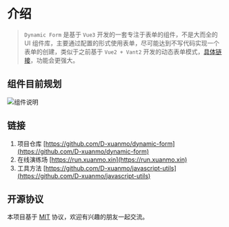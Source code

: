 # 介绍

> `Dynamic Form` 是基于 `Vue3` 开发的一套专注于表单的组件，不是大而全的 UI 组件库，主要通过配置的形式使用表单，尽可能达到不写代码实现一个表单的创建，类似于之前基于 `Vue2 + Vant2` 开发的动态表单模式，[具体链接](https://github.com/D-xuanmo/v-form)，功能会更强大。

## 组件目前规划

![组件说明](https://my.xuanmo.xin:3202/api/file-server/read-file/3a884eec-6e8c-490e-a248-19b577ccf639)

## 链接

1. 项目仓库 [https://github.com/D-xuanmo/dynamic-form](https://github.com/D-xuanmo/dynamic-form)
2. 在线演练场 [https://run.xuanmo.xin](https://run.xuanmo.xin)
3. 工具方法 [https://github.com/D-xuanmo/javascript-utils](https://github.com/D-xuanmo/javascript-utils)

## 开源协议

本项目基于 [MIT](https://github.com/D-xuanmo/dynamic-form/blob/develop/packages/LICENSE) 协议，欢迎有兴趣的朋友一起交流。
